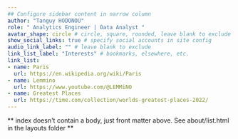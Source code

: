```yaml
---
## Configure sidebar content in narrow column
author: "Tanguy HODONOU"
role: " Analytics Engineer | Data Analyst "
avatar_shape: circle # circle, square, rounded, leave blank to exclude
show_social_links: true # specify social accounts in site config
audio_link_label: "" # leave blank to exclude
link_list_label: "Interests" # bookmarks, elsewhere, etc.
link_list:
- name: Paris
  url: https://en.wikipedia.org/wiki/Paris
- name: Lemmino
  url: https://www.youtube.com/@LEMMiNO
- name: Greatest Places
  url: https://time.com/collection/worlds-greatest-places-2022/
---
```


** index doesn't contain a body, just front matter above.
See about/list.html in the layouts folder **